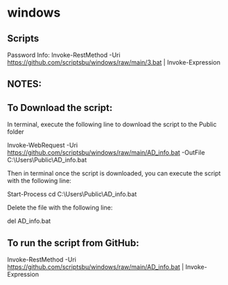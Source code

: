 # windows

Scripts
--
Password Info: Invoke-RestMethod -Uri https://github.com/scriptsbu/windows/raw/main/3.bat | Invoke-Expression


NOTES:
--

To Download the script:
--
In terminal, execute the following line to download the script to the Public folder

Invoke-WebRequest -Uri https://github.com/scriptsbu/windows/raw/main/AD_info.bat -OutFile C:\Users\Public\AD_info.bat

Then in terminal once the script is downloaded, you can execute the script with the following line:

Start-Process cd C:\Users\Public\AD_info.bat

Delete the file with the following line:

del AD_info.bat


To run the script from GitHub:
--

Invoke-RestMethod -Uri https://github.com/scriptsbu/windows/raw/main/AD_info.bat | Invoke-Expression
